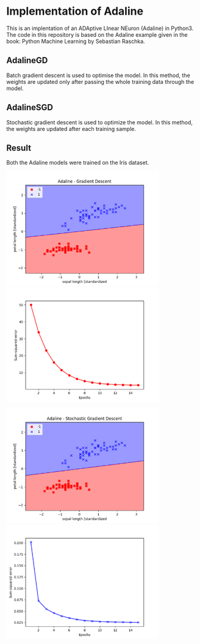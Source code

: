 # Implementation of Adaline

This is an implentation of an ADAptive LInear NEuron (Adaline) in Python3. 
The code in this repository is based on the Adaline example given in the book: Python Machine Learning by Sebastian Raschka.

## AdalineGD

Batch gradient descent is used to optimise the model. In this method,
the weights are updated only after passing the whole training data
through the model.

## AdalineSGD

Stochastic gradient descent is used to optimize the model. In this
method, the weights are updated after each training sample.

## Result

Both the Adaline models were trained on the Iris dataset.

<p float="left">
  <img src="images/AdalineGD Decision Region.png" width="400" />
  <img src="images/AdalineGD Training Error.png" width="400" /> 
</p>

<p float="left">
  <img src="images/AdalineSGD Decision Boundary.png" width="400" />
  <img src="images/AdalineSGD Training Error.png" width="400" /> 
</p>
